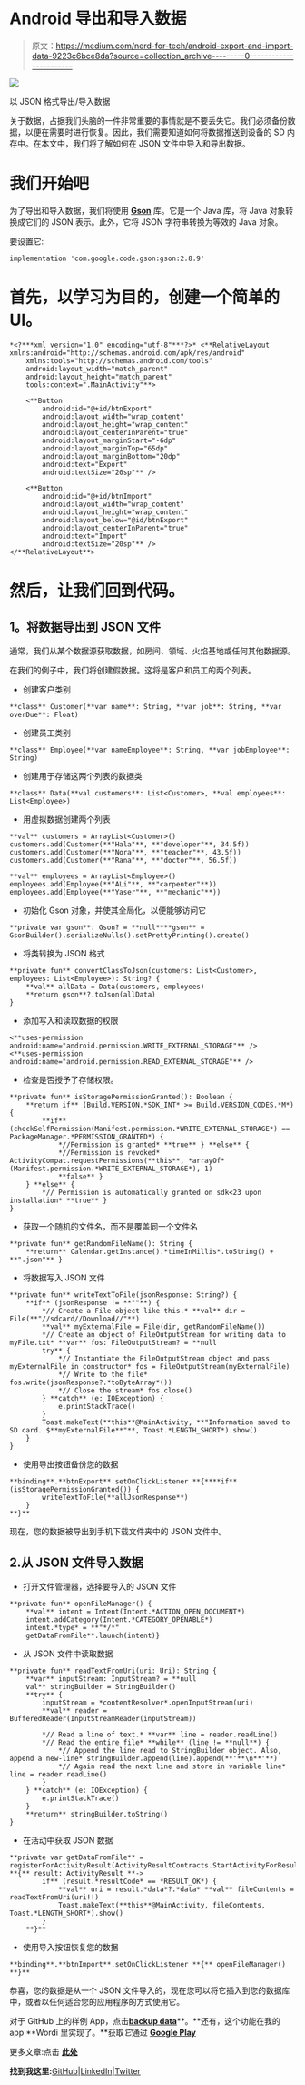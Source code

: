# Android 导出和导入数据

> 原文：<https://medium.com/nerd-for-tech/android-export-and-import-data-9223c6bce8da?source=collection_archive---------0----------------------->

![](img/8f6ebfab0c38a0d432bea823ad2b85b6.png)

以 JSON 格式导出/导入数据

关于数据，占据我们头脑的一件非常重要的事情就是不要丢失它。我们必须备份数据，以便在需要时进行恢复。因此，我们需要知道如何将数据推送到设备的 SD 内存中。在本文中，我们将了解如何在 JSON 文件中导入和导出数据。

# 我们开始吧

为了导出和导入数据，我们将使用 [**Gson**](https://github.com/google/gson) 库。它是一个 Java 库，将 Java 对象转换成它们的 JSON 表示。此外，它将 JSON 字符串转换为等效的 Java 对象。

要设置它:

```
implementation 'com.google.code.gson:gson:2.8.9'
```

# 首先，以学习为目的，创建一个简单的 UI。

```
*<?***xml version="1.0" encoding="utf-8"***?>* <**RelativeLayout xmlns:android="http://schemas.android.com/apk/res/android"
    xmlns:tools="http://schemas.android.com/tools"
    android:layout_width="match_parent"
    android:layout_height="match_parent"
    tools:context=".MainActivity"**>

    <**Button
        android:id="@+id/btnExport"
        android:layout_width="wrap_content"
        android:layout_height="wrap_content"
        android:layout_centerInParent="true"
        android:layout_marginStart="-6dp"
        android:layout_marginTop="65dp"
        android:layout_marginBottom="20dp"
        android:text="Export"
        android:textSize="20sp"** />

    <**Button
        android:id="@+id/btnImport"
        android:layout_width="wrap_content"
        android:layout_height="wrap_content"
        android:layout_below="@id/btnExport"
        android:layout_centerInParent="true"
        android:text="Import"
        android:textSize="20sp"** />
</**RelativeLayout**>
```

# 然后，让我们回到代码。

## **1。将数据导出到** JSON **文件**

通常，我们从某个数据源获取数据，如房间、领域、火焰基地或任何其他数据源。

在我们的例子中，我们将创建假数据。这将是客户和员工的两个列表。

*   创建客户类别

```
**class** Customer(**var name**: String, **var job**: String, **var overDue**: Float)
```

*   创建员工类别

```
**class** Employee(**var nameEmployee**: String, **var jobEmployee**: String)
```

*   创建用于存储这两个列表的数据类

```
**class** Data(**val customers**: List<Customer>, **val employees**: List<Employee>)
```

*   用虚拟数据创建两个列表

```
**val** customers = ArrayList<Customer>()
customers.add(Customer(**"Hala"**, **"developer"**, 34.5f))
customers.add(Customer(**"Nora"**, **"teacher"**, 43.5f))
customers.add(Customer(**"Rana"**, **"doctor"**, 56.5f))

**val** employees = ArrayList<Employee>()
employees.add(Employee(**"ALi"**, **"carpenter"**))
employees.add(Employee(**"Yaser"**, **"mechanic"**))
```

*   初始化 Gson 对象，并使其全局化，以便能够访问它

```
**private var gson**: Gson? = **null****gson** = GsonBuilder().serializeNulls().setPrettyPrinting().create()
```

*   将类转换为 JSON 格式

```
**private fun** convertClassToJson(customers: List<Customer>, employees: List<Employee>): String? {
    **val** allData = Data(customers, employees)
    **return gson**?.toJson(allData)
}
```

*   添加写入和读取数据的权限

```
<**uses-permission android:name="android.permission.WRITE_EXTERNAL_STORAGE"** />
<**uses-permission android:name="android.permission.READ_EXTERNAL_STORAGE"** />
```

*   检查是否授予了存储权限。

```
**private fun** isStoragePermissionGranted(): Boolean {
    **return if** (Build.VERSION.*SDK_INT* >= Build.VERSION_CODES.*M*) {
        **if** (checkSelfPermission(Manifest.permission.*WRITE_EXTERNAL_STORAGE*) == PackageManager.*PERMISSION_GRANTED*) {
            *//Permission is granted* **true** } **else** {
            *//Permission is revoked* ActivityCompat.requestPermissions(**this**, *arrayOf*(Manifest.permission.*WRITE_EXTERNAL_STORAGE*), 1)
            **false** }
    } **else** {
        *// Permission is automatically granted on sdk<23 upon installation* **true** }
}
```

*   获取一个随机的文件名，而不是覆盖同一个文件名

```
**private fun** getRandomFileName(): String {
    **return** Calendar.getInstance().*timeInMillis*.toString() + **".json"** }
```

*   将数据写入 JSON 文件

```
**private fun** writeTextToFile(jsonResponse: String?) {
    **if** (jsonResponse != **""**) {
        *// Create a File object like this.* **val** dir = File(**"//sdcard//Download//"**)
        **val** myExternalFile = File(dir, getRandomFileName())
        *// Create an object of FileOutputStream for writing data to myFile.txt* **var** fos: FileOutputStream? = **null
        try** {
            *// Instantiate the FileOutputStream object and pass myExternalFile in constructor* fos = FileOutputStream(myExternalFile)
            *// Write to the file* fos.write(jsonResponse?.*toByteArray*())
            *// Close the stream* fos.close()
        } **catch** (e: IOException) {
            e.printStackTrace()
        }
        Toast.makeText(**this**@MainActivity, **"Information saved to SD card. $**myExternalFile**"**, Toast.*LENGTH_SHORT*).show()
    }
}
```

*   使用导出按钮备份您的数据

```
**binding**.**btnExport**.setOnClickListener **{****if** (isStoragePermissionGranted()) {
        writeTextToFile(**allJsonResponse**)
    }
**}**
```

现在，您的数据被导出到手机下载文件夹中的 JSON 文件中。

## 2.从 JSON 文件导入数据

*   打开文件管理器，选择要导入的 JSON 文件

```
**private fun** openFileManager() {
    **val** intent = Intent(Intent.*ACTION_OPEN_DOCUMENT*)
    intent.addCategory(Intent.*CATEGORY_OPENABLE*)
    intent.*type* = **"*/*"
    getDataFromFile**.launch(intent)}
```

*   从 JSON 文件中读取数据

```
**private fun** readTextFromUri(uri: Uri): String {
    **var** inputStream: InputStream? = **null
    val** stringBuilder = StringBuilder()
    **try** {
        inputStream = *contentResolver*.openInputStream(uri)
        **val** reader = BufferedReader(InputStreamReader(inputStream))

        *// Read a line of text.* **var** line = reader.readLine()
        *// Read the entire file* **while** (line != **null**) {
            *// Append the line read to StringBuilder object. Also, append a new-line* stringBuilder.append(line).append(**'**\n**'**)
            *// Again read the next line and store in variable line* line = reader.readLine()
        }
    } **catch** (e: IOException) {
        e.printStackTrace()
    }
    **return** stringBuilder.toString()
}
```

*   在活动中获取 JSON 数据

```
**private var getDataFromFile** =
registerForActivityResult(ActivityResultContracts.StartActivityForResult()) **{** result: ActivityResult **->
        if** (result.*resultCode* == *RESULT_OK*) {
            **val** uri = result.*data*?.*data* **val** fileContents = readTextFromUri(uri!!)
            Toast.makeText(**this**@MainActivity, fileContents, Toast.*LENGTH_SHORT*).show()
        }
    **}**
```

*   使用导入按钮恢复您的数据

```
**binding**.**btnImport**.setOnClickListener **{** openFileManager()
**}**
```

恭喜，您的数据是从一个 JSON 文件导入的，现在您可以将它插入到您的数据库中，或者以任何适合您的应用程序的方式使用它。

对于 GitHub 上的样例 App，点击[**backup data**](https://github.com/Marwa-Eltayeb/Android-Features/tree/master/BackupData)**。**还有，这个功能在我的 app **Wordi 里实现了。**获取*它*通过 [**Google Play**](https://play.google.com/store/apps/details?id=com.marwaeltayeb.wordi)

更多文章:点击 [**此处**](https://marwa-eltayeb.medium.com/)

**找到我这里:**[GitHub](https://github.com/Marwa-Eltayeb)|[LinkedIn](https://www.linkedin.com/in/marwa-eltayeb/)|[Twitter](https://twitter.com/Marwa_Eltayeb1)